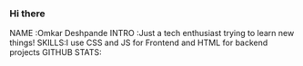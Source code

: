 ### Hi there ###
NAME  :Omkar Deshpande
INTRO :Just a tech enthusiast trying to learn new things!
SKILLS:I use CSS and JS for Frontend and HTML for backend
projects
GITHUB STATS:
